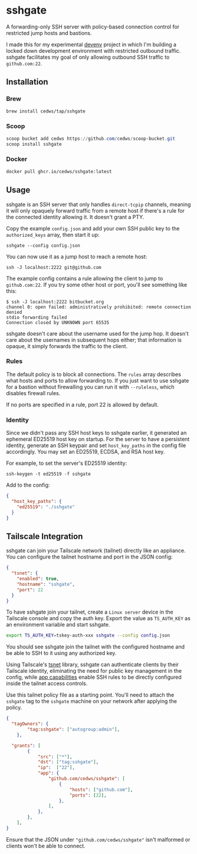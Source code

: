 # sshgate

A forwarding-only SSH server with policy-based connection control for restricted jump hosts and bastions.

I made this for my experimental [devenv](https://github.com/cedws/devenv) project in which I'm building a locked down development environment with restricted outbound traffic. sshgate facilitates my goal of only allowing outbound SSH traffic to `github.com:22`.

## Installation

### Brew

```bash
brew install cedws/tap/sshgate
```

### Scoop

```powershell
scoop bucket add cedws https://github.com/cedws/scoop-bucket.git
scoop install sshgate
```

### Docker

```bash
docker pull ghcr.io/cedws/sshgate:latest
```

## Usage

sshgate is an SSH server that only handles `direct-tcpip` channels, meaning it will only opaquely forward traffic from a remote host if there's a rule for the connected identity allowing it. It doesn't grant a PTY.

Copy the example `config.json` and add your own SSH public key to the `authorized_keys` array, then start it up:

```
sshgate --config config.json
```

You can now use it as a jump host to reach a remote host:

```
ssh -J localhost:2222 git@github.com
```

The example config contains a rule allowing the client to jump to `github.com:22`. If you try some other host or port, you'll see something like this:

```
$ ssh -J localhost:2222 bitbucket.org
channel 0: open failed: administratively prohibited: remote connection denied
stdio forwarding failed
Connection closed by UNKNOWN port 65535
```

sshgate doesn't care about the username used for the jump hop. It doesn't care about the usernames in subsequent hops either; that information is opaque, it simply forwards the traffic to the client.

### Rules

The default policy is to block all connections. The `rules` array describes what hosts and ports to allow forwarding to. If you just want to use sshgate for a bastion without firewalling you can run it with `--ruleless`, which disables firewall rules.

If no ports are specified in a rule, port 22 is allowed by default.

### Identity

Since we didn't pass any SSH host keys to sshgate earlier, it generated an ephemeral ED25519 host key on startup. For the server to have a persistent identity, generate an SSH keypair and set `host_key_paths` in the config file accordingly. You may set an ED25519, ECDSA, and RSA host key.

For example, to set the server's ED25519 identity:

```
ssh-keygen -t ed25519 -f sshgate
```

Add to the config:

```json
{
  "host_key_paths": {
    "ed25519": "./sshgate"
  }
}
```

## Tailscale Integration

sshgate can join your Tailscale network (tailnet) directly like an appliance. You can configure the tailnet hostname and port in the JSON config:

```json
{
  "tsnet": {
    "enabled": true,
    "hostname": "sshgate",
    "port": 22
  }
}
```

To have sshgate join your tailnet, create a `Linux server` device in the Tailscale console and copy the auth key. Export the value as `TS_AUTH_KEY` as an environment variable and start sshgate.

```bash
export TS_AUTH_KEY=tskey-auth-xxx sshgate --config config.json
```

You should see sshgate join the tailnet with the configured hostname and be able to SSH to it using any authorized key.

Using Tailscale's [tsnet](https://tailscale.com/kb/1244/tsnet) library, sshgate can authenticate clients by their Tailscale identity, eliminating the need for public key management in the config, while [app capabilities](https://tailscale.com/kb/1537/grants-app-capabilities) enable SSH rules to be directly configured inside the tailnet access controls.

Use this tailnet policy file as a starting point. You'll need to attach the `sshgate` tag to the `sshgate` machine on your network after applying the policy.

```json
{
  "tagOwners": {
		"tag:sshgate": ["autogroup:admin"],
	},

  "grants": [
		{
			"src": ["*"],
			"dst": ["tag:sshgate"],
			"ip":  ["22"],
			"app": {
				"github.com/cedws/sshgate": [
					{
						"hosts": ["github.com"],
						"ports": [22],
					},
				],
			},
		},
	],
}
```

Ensure that the JSON under `"github.com/cedws/sshgate"` isn't malformed or clients won't be able to connect.
